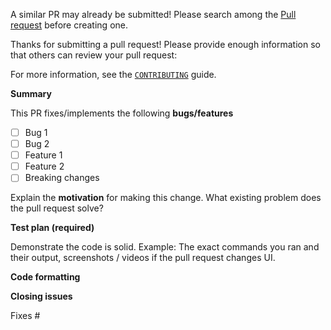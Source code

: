A similar PR may already be submitted!
Please search among the [Pull request](https://github.com/jtrent238/PopularMMOS-EpicProportions-Mod/pulls) before creating one.

Thanks for submitting a pull request! Please provide enough information so that others can review your pull request:

For more information, see the [`CONTRIBUTING`](https://github.com/jtrent238/PopularMMOS-EpicProportions-Mod/blob/master/CONTRIBUTING.md) guide.


**Summary**

<!-- Summary of the PR -->

This PR fixes/implements the following **bugs/features**

* [ ] Bug 1
* [ ] Bug 2
* [ ] Feature 1
* [ ] Feature 2
* [ ] Breaking changes

<!-- You can skip this if you're fixing a typo or adding an app to the Showcase. -->

Explain the **motivation** for making this change. What existing problem does the pull request solve?

<!-- Example: When "Adding a function to do X", explain why it is necessary to have a way to do X. -->

**Test plan (required)**

Demonstrate the code is solid. Example: The exact commands you ran and their output, screenshots / videos if the pull request changes UI.

<!-- Make sure tests pass on both Travis and Circle CI. -->

**Code formatting**

<!-- See the simple style guide. -->

**Closing issues**

<!-- Put `closes #XXXX` in your comment to auto-close the issue that your PR fixes (if such). -->
Fixes #
